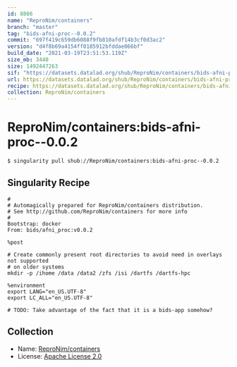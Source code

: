 ```yaml
---
id: 8866
name: "ReproNim/containers"
branch: "master"
tag: "bids-afni-proc--0.0.2"
commit: "697f419c659db6088f9fb810afdf14b3cf0d3ac2"
version: "d4f8b69a4154ff0185912bfddae066bf"
build_date: "2021-03-19T23:51:53.119Z"
size_mb: 3440
size: 1492447263
sif: "https://datasets.datalad.org/shub/ReproNim/containers/bids-afni-proc--0.0.2/2021-03-19-697f419c-d4f8b69a/d4f8b69a4154ff0185912bfddae066bf.simg"
url: https://datasets.datalad.org/shub/ReproNim/containers/bids-afni-proc--0.0.2/2021-03-19-697f419c-d4f8b69a/
recipe: https://datasets.datalad.org/shub/ReproNim/containers/bids-afni-proc--0.0.2/2021-03-19-697f419c-d4f8b69a/Singularity
collection: ReproNim/containers
---
```


# ReproNim/containers:bids-afni-proc--0.0.2

```bash
$ singularity pull shub://ReproNim/containers:bids-afni-proc--0.0.2
```

## Singularity Recipe

```singularity
#
# Automagically prepared for ReproNim/containers distribution.
# See http://github.com/ReproNim/containers for more info
#
Bootstrap: docker
From: bids/afni_proc:v0.0.2

%post

# Create commonly present root directories to avoid need in overlays not supported
# on older systems
mkdir -p /ihome /data /data2 /zfs /isi /dartfs /dartfs-hpc

%environment
export LANG="en_US.UTF-8"
export LC_ALL="en_US.UTF-8"

# TODO: Take advantage of the fact that it is a bids-app somehow?
```

## Collection

 - Name: [ReproNim/containers](https://github.com/ReproNim/containers)
 - License: [Apache License 2.0](https://api.github.com/licenses/apache-2.0)

